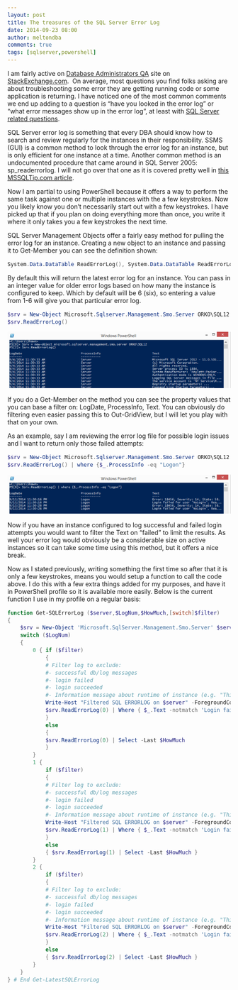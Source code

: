 ```yaml
---
layout: post
title: The treasures of the SQL Server Error Log
date: 2014-09-23 08:00
author: meltondba
comments: true
tags: [sqlserver,powershell]
---
```


I am fairly active on <a href="http://dba.stackexchange.com/users/507/shawn-melton" target="_blank">Database Administrators QA</a> site on <a href="http://stackexchange.com/users/451873/shawn-melton?tab=accounts" target="_blank">StackExchange.com</a>.  On average, most questions you find folks asking are about troubleshooting some error they are getting running code or some application is returning. I have noticed one of the most common comments we end up adding to a question is “have you looked in the error log” or “what error messages show up in the error log”, at least with <a href="http://dba.stackexchange.com/questions/tagged/sql-server" target="_blank">SQL Server related questions</a>.

SQL Server error log is something that every DBA should know how to search and review regularly for the instances in their responsibility. SSMS (GUI) is a common method to look through the error log for an instance, but is only efficient for one instance at a time. Another common method is an undocumented procedure that came around in SQL Server 2005: sp_readerrorlog. I will not go over that one as it is covered pretty well in <a href="http://www.mssqltips.com/sqlservertip/1476/reading-the-sql-server-log-files-using-tsql" target="_blank">this MSSQLTip.com article</a>.

Now I am partial to using PowerShell because it offers a way to perform the same task against one or multiple instances with the a few keystrokes. Now you likely know you don’t necessarily start out with a few keystrokes. I have picked up that if you plan on doing everything more than once, you write it where it only takes you a few keystrokes the next time.

SQL Server Management Objects offer a fairly easy method for pulling the error log for an instance. Creating a new object to an instance and passing it to Get-Member you can see the definition shown:

```powershell
System.Data.DataTable ReadErrorLog(), System.Data.DataTable ReadErrorLog(int logNumber)
```

By default this will return the latest error log for an instance. You can pass in an integer value for older error logs based on how many the instance is configured to keep. Which by default will be 6 (six), so entering a value from 1-6 will give you that particular error log.

```powershell
$srv = New-Object Microsoft.Sqlserver.Management.Smo.Server ORKO\SQL12
$srv.ReadErrorLog()
```

![](/img/read_errorlog.png)

If you do a Get-Member on the method you can see the property values that you can base a filter on: LogDate, ProcessInfo, Text. You can obviously do filtering even easier passing this to Out-GridView, but I will let you play with that on your own.

As an example, say I am reviewing the error log file for possible login issues and I want to return only those failed attempts:

```powershell
$srv = New-Object Microsoft.Sqlserver.Management.Smo.Server ORKO\SQL12
$srv.ReadErrorLog() | where {$_.ProcessInfo -eq "Logon"}
```

![](/img/read_errorlog2.png)

Now if you have an instance configured to log successful and failed login attempts you would want to filter the Text on “failed” to limit the results. As well your error log would obviously be a considerable size on active instances so it can take some time using this method, but it offers a nice break.

Now as I stated previously, writing something the first time so after that it is only a few keystrokes, means you would setup a function to call the code above. I do this with a few extra things added for my purposes, and have it in PowerShell profile so it is available more easily. Below is the current function I use in my profile on a regular basis:

```powershell
function Get-SQLErrorLog ($server,$LogNum,$HowMuch,[switch]$filter)
{
	$srv = New-Object 'Microsoft.SqlServer.Management.Smo.Server' $server
	switch ($LogNum)
	{
		0 { if ($filter)
			{
			# Filter log to exclude:
			#- successful db/log messages 
			#- login failed
			#- login succeeded
			#- Information message about runtime of instance (e.g. "This instance of SQL Server has been using process ID...")
			Write-Host "Filtered SQL ERRORLOG on $server" -ForegroundColor Red
			$srv.ReadErrorLog(0) | Where { $_.Text -notmatch 'Login failed' -and $_.Text -notmatch 'Login succeeded ' -and $_.Text -notmatch 'Error: 18456' -and $_.Text -notmatch 'backed up' -and $_.Text -notmatch 'This instance of SQL Server'}
			}
			else
			{
			$srv.ReadErrorLog(0) | Select -Last $HowMuch
			}
		}
		1 {
			if ($filter)
			{
			# Filter log to exclude:
			#- successful db/log messages 
			#- login failed
			#- login succeeded
			#- Information message about runtime of instance (e.g. "This instance of SQL Server has been using process ID...")
			Write-Host "Filtered SQL ERRORLOG on $server" -ForegroundColor Red
			$srv.ReadErrorLog(1) | Where { $_.Text -notmatch 'Login failed' -and $_.Text -notmatch 'Login succeeded ' -and $_.Text -notmatch 'Error: 18456' -and $_.Text -notmatch 'backed up' -and $_.Text -notmatch 'This instance of SQL Server'}
			}
			else
			{ $srv.ReadErrorLog(1) | Select -Last $HowMuch }
		}
		2 {
			if ($filter)
			{
			# Filter log to exclude:
			#- successful db/log messages 
			#- login failed
			#- login succeeded
			#- Information message about runtime of instance (e.g. "This instance of SQL Server has been using process ID...")
			Write-Host "Filtered SQL ERRORLOG on $server" -ForegroundColor Red
			$srv.ReadErrorLog(2) | Where { $_.Text -notmatch 'Login failed' -and $_.Text -notmatch 'Login succeeded ' -and $_.Text -notmatch 'Error: 18456' -and $_.Text -notmatch 'backed up' -and $_.Text -notmatch 'This instance of SQL Server'}
			}
			else
			{ $srv.ReadErrorLog(2) | Select -Last $HowMuch }
		}
	}
} # End Get-LatestSQLErrorLog
```